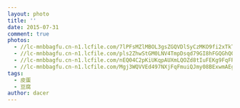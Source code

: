 ```yaml
---
layout: photo
title: ''
date: 2015-07-31
comment: true
photos:
  - //lc-mnbbagfu.cn-n1.lcfile.com/7lPFsMZlMBOL3gsZGQVDlSyCzMKO9fi2xTkTYeNZ.jpg?imageView2/1/w/900/h/600
  - //lc-mnbbagfu.cn-n1.lcfile.com/pls2ZhwStGM0LNV4TmpDsqd79GI8hFGQGhQQsZqM.jpg?imageView2/1/w/900/h/600
  - //lc-mnbbagfu.cn-n1.lcfile.com/nEQ04C2pKiUKqpAUXmLQOZd8tIuFEKg9FqFRwBE8.jpg?imageView2/1/w/900/h/600
  - //lc-mnbbagfu.cn-n1.lcfile.com/Mgj3WQVVEd497NXjFqFmuiQJmy08BExwmAEgT8gV.jpg?imageView2/1/w/900/h/600
tags:
  - 皮蛋
  - 豆腐
author: dacer
---
```

